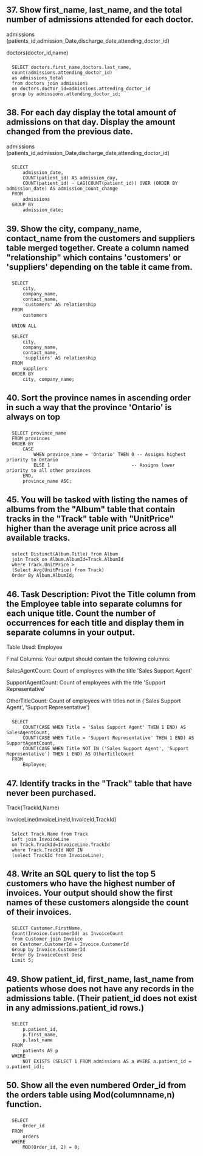 ## 37. Show first_name, last_name, and the total number of admissions attended for each doctor. 

admissions (patients_id,admission_Date,discharge_date,attending_doctor_id)

doctors(doctor_id,name)

###
      SELECT doctors.first_name,doctors.last_name,
      count(admissions.attending_doctor_id)
      as admissions_total
      from doctors join admissions
      on doctors.doctor_id=admissions.attending_doctor_id
      group by admissions.attending_doctor_id;
###

## 38. For each day display the total amount of admissions on that day. Display the amount changed from the previous date.
admissions (patients_id,admission_Date,discharge_date,attending_doctor_id)
###
      SELECT
          admission_date,
          COUNT(patient_id) AS admission_day,
          COUNT(patient_id) - LAG(COUNT(patient_id)) OVER (ORDER BY admission_date) AS admission_count_change
      FROM
          admissions
      GROUP BY
          admission_date;
###

## 39. Show the city, company_name, contact_name from the customers and suppliers table merged together. Create a column named "relationship" which contains 'customers' or 'suppliers' depending on the table it came from.

###
      SELECT
          city,
          company_name,
          contact_name,
          'customers' AS relationship
      FROM
          customers
      
      UNION ALL
      
      SELECT
          city,
          company_name,
          contact_name,
          'suppliers' AS relationship
      FROM
          suppliers
      ORDER BY
          city, company_name;
###

## 40. Sort the province names in ascending order in such a way that the province 'Ontario' is always on top

###
      SELECT province_name
      FROM provinces
      ORDER BY
          CASE
              WHEN province_name = 'Ontario' THEN 0 -- Assigns highest priority to Ontario
              ELSE 1                              -- Assigns lower priority to all other provinces
          END,
          province_name ASC;  
###


## 45. You will be tasked with listing the names of albums from the "Album" table that contain tracks in the "Track" table with "UnitPrice" higher than the average unit price across all available tracks.

###
      select Distinct(Album.Title) from Album
      join Track on Album.AlbumId=Track.AlbumId
      where Track.UnitPrice > 
      (Select Avg(UnitPrice) from Track)
      Order By Album.AlbumId;
###

## 46. Task Description: Pivot the Title column from the Employee table into separate columns for each unique title. Count the number of occurrences for each title and display them in separate columns in your output.

Table Used: Employee

Final Columns: Your output should contain the following columns:

SalesAgentCount: Count of employees with the title 'Sales Support Agent'

SupportAgentCount: Count of employees with the title 'Support Representative'

OtherTitleCount: Count of employees with titles not in ('Sales Support Agent', 'Support Representative')

###
      SELECT
          COUNT(CASE WHEN Title = 'Sales Support Agent' THEN 1 END) AS SalesAgentCount,
          COUNT(CASE WHEN Title = 'Support Representative' THEN 1 END) AS SupportAgentCount,
          COUNT(CASE WHEN Title NOT IN ('Sales Support Agent', 'Support Representative') THEN 1 END) AS OtherTitleCount
      FROM
          Employee;
###

## 47.  Identify tracks in the "Track" table that have never been purchased.

Track(TrackId,Name)

InvoiceLine(InvoiceLineId,InvoiceId,TrackId)

###
      Select Track.Name from Track 
      Left join InvoiceLine
      on Track.TrackId=InvoiceLine.TrackId
      where Track.TrackId NOT IN 
      (select TrackId from InvoiceLine);
###

##  48. Write an SQL query to list the top 5 customers who have the highest number of invoices. Your output should show the first names of these customers alongside the count of their invoices.

###
      SELECT Customer.FirstName,
      Count(Invoice.CustomerId) as InvoiceCount
      from Customer join Invoice
      on Customer.CustomerId = Invoice.CustomerId
      Group by Invoice.CustomerId
      Order By InvoiceCount Desc
      Limit 5;
###

## 49. Show patient_id, first_name, last_name from patients whose does not have any records in the admissions table. (Their patient_id does not exist in any admissions.patient_id rows.)

###
      SELECT
          p.patient_id,
          p.first_name,
          p.last_name
      FROM
          patients AS p
      WHERE
          NOT EXISTS (SELECT 1 FROM admissions AS a WHERE a.patient_id = p.patient_id);
###

## 50. Show all the even numbered Order_id from the orders table using Mod(columnname,n) function.

###
      SELECT
          Order_id
      FROM
          orders
      WHERE
          MOD(Order_id, 2) = 0;
###
